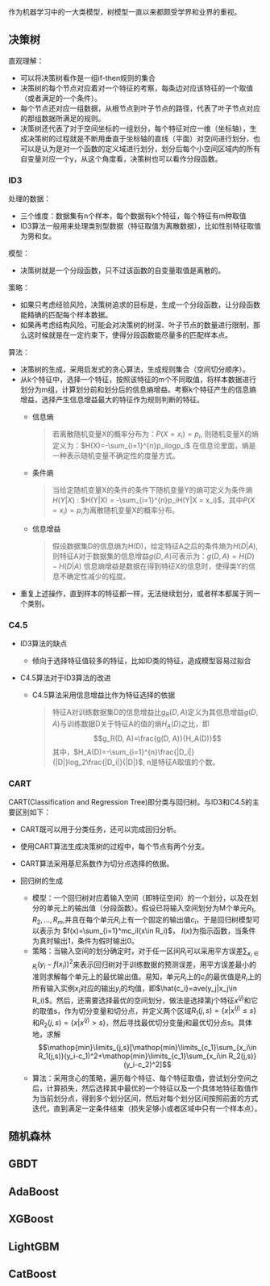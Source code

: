 作为机器学习中的一大类模型，树模型一直以来都颇受学界和业界的重视。
## 决策树
直观理解：
- 可以将决策树看作是一组if-then规则的集合
- 决策树的每个节点对应着对一个特征的考察，每条边对应该特征的一个取值（或者满足的一个条件）。
- 每个节点还对应一组数据，从根节点到叶子节点的路径，代表了叶子节点对应的那组数据所满足的规则。
- 决策树还代表了对于空间坐标的一组划分，每个特征对应一维（坐标轴），生成决策树的过程就是不断用垂直于坐标轴的直线（平面）对空间进行划分，也可以是认为是对一个函数的定义域进行划分，划分后每个小空间区域内的所有自变量对应一个y，从这个角度看，决策树也可以看作分段函数。

### ID3
处理的数据：
- 三个维度：数据集有n个样本，每个数据有k个特征，每个特征有m种取值
- ID3算法一般用来处理类别型数据（特征取值为离散数据），比如性别特征取值为男和女。

模型：
- 决策树就是一个分段函数，只不过该函数的自变量取值是离散的。

策略：
- 如果只考虑经验风险，决策树追求的目标是，生成一个分段函数，让分段函数能精确的匹配每个样本数据。
- 如果再考虑结构风险，可能会对决策树的树深、叶子节点的数量进行限制，那么这时候就是在一定约束下，使得分段函数能尽量多的匹配样本点。

算法：
- 决策树的生成，采用启发式的贪心算法，生成规则集合（空间切分顺序）。
- 从k个特征中，选择一个特征，按照该特征的m个不同取值，将样本数据进行划分为m组，计算划分前和划分后的信息熵增益。考察k个特征产生的信息熵增益，选择产生信息增益最大的特征作为规则判断的特征。
  - 信息熵
    > 若离散随机变量X的概率分布为：$P(X=x_i) = p_i$, 则随机变量X的熵定义为：$H(X)=-\sum_{i=1}^{n}p_ilogp_i$ 在信息论里面，熵是一种表示随机变量不确定性的度量方式。

  - 条件熵
    > 当给定随机变量X的条件的条件下随机变量Y的熵可定义为条件熵$H(Y|X)$ : $H(Y|X) = -\sum_{i=1}^{n}p_iH(Y|X = x_i)$，其中$P(X=x_i)=p_i$为离散随机变量X的概率分布。

  - 信息增益
    > 假设数据集D的信息熵为H(D)，给定特征A之后的条件熵为$H(D|A)$, 则特征A对于数据集的信息增益$g(D, A)$可表示为：$g(D, A)=H(D)-H(D|A)$ 信息熵增益是数据在得到特征X的信息时，使得类Y的信息不确定性减少的程度。
- 重复上述操作，直到样本的特征都一样，无法继续划分，或者样本都属于同一个类别。

### C4.5
- ID3算法的缺点
  - 倾向于选择特征值较多的特征，比如ID类的特征，造成模型容易过拟合

- C4.5算法对于ID3算法的改进
  - C4.5算法采用信息增益比作为特征选择的依据
    > 特征A对训练数据集D的信息增益比$g_R(D, A)$定义为其信息增益$g(D, A)$与训练数据D关于特征A的值的熵$H_A(D)$之比，即
    > $$g_R(D, A)=\frac{g(D, A)}{H_A(D)}$$
    > 其中，$H_A(D)=-\sum_{i=1}^{n}\frac{|D_i|}{|D|}log_2\frac{|D_i|}{|D|}$, n是特征A取值的个数。

### CART
CART(Classification and Regression Tree)即分类与回归树。与ID3和C4.5的主要区别如下：
- CART既可以用于分类任务，还可以完成回归分析。
- 使用CART算法生成决策树的过程中，每个节点有两个分支。
- CART算法采用基尼系数作为切分点选择的依据。

- 回归树的生成
  - 模型：一个回归树对应着输入空间（即特征空间）的一个划分，以及在划分的单元上的输出值（分段函数）。假设已将输入空间划分为M个单元$R_1, R_2, ..., R_m$,并且在每个单元$R_i$上有一个固定的输出值$c_i$，于是回归树模型可以表示为 $f(x)=\sum_{i=1}^mc_iI(x\in R_i)$， $I(x)$为指示函数，当条件为真时输出1，条件为假时输出0。
  - 策略：当输入空间的划分确定时，对于任一区间$R_i$可以采用平方误差$\sum_{x_i\in R_i}(y_i-f(x_i))^2$来表示回归树对于训练数据的预测误差，用平方误差最小的准则求解每个单元上的最优输出值。易知，单元$R_i$上的$c_i$的最优值是$R_i$上的所有输入实例$x_i$对应的输出$y_i$的均值，即$\hat{c_i}=ave(y_j|x_j\in R_i)$。然后，还需要选择最优的空间划分，做法是选择第j个特征$x^{(j)}$和它的取值s，作为切分变量和切分点，并定义两个区域$R_1(j,s)=\{x|x^(j)\leq s\}$和$R_2(j,s)=\{x|x^{(j)} \gt s\}$，然后寻找最优切分变量j和最优切分点s。具体地，求解
  $$\mathop{min}\limits_{j,s}[\mathop{min}\limits_{c_1}\sum_{x_i\in R_1(j,s)}(y_i-c_1)^2+\mathop{min}\limits_{c_1}\sum_{x_i\in R_2(j,s)}(y_i-c_2)^2]$$
  - 算法：采用贪心的策略，遍历每个特征、每个特征取值，尝试划分空间之后，计算损失，然后选择其中最优的一个特征以及一个具体地特征取值作为当前划分点，得到多个划分区间，然后对每个划分区间按照前面的方式迭代，直到满足一定条件结束（损失足够小或者区域中只有一个样本点）。
  
  
## 随机森林

## GBDT

## AdaBoost

## XGBoost

## LightGBM

## CatBoost